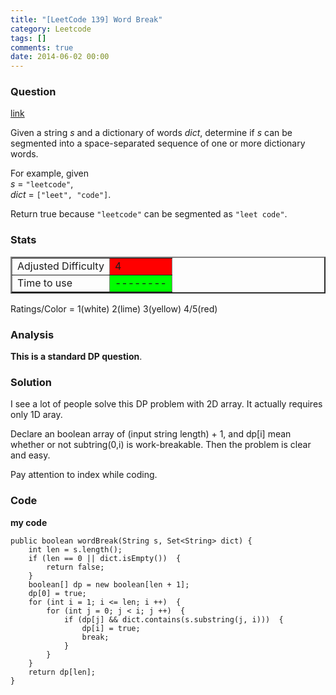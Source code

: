 ```yaml
---
title: "[LeetCode 139] Word Break"
category: Leetcode
tags: []
comments: true
date: 2014-06-02 00:00
---
```



### Question

[link](https://oj.leetcode.com/problems/word-break/)

<div class="question-content bg-color bg-img font-color">
            <p class="font-color"></p><p class="font-color">
Given a string <i>s</i> and a dictionary of words <i>dict</i>, determine if <i>s</i> can be segmented into a space-separated sequence of one or more dictionary words.
</p>

<p class="font-color">For example, given<br>
<i>s</i> = <code>"leetcode"</code>,<br>
<i>dict</i> = <code>["leet", "code"]</code>.
</p>

<p class="font-color">
Return true because <code>"leetcode"</code> can be segmented as <code>"leet code"</code>.
</p><p class="font-color"></p>
          </div>

### Stats

<table border="2">
	<tr>
		<td>Adjusted Difficulty</td>
		<td bgcolor="red">4</td>
	</tr>
	<tr>
		<td>Time to use</td>
		<td bgcolor="lime">--------</td>
	</tr>
</table>

Ratings/Color = 1(white) 2(lime) 3(yellow) 4/5(red)

### Analysis

**This is a standard DP question**.

### Solution

I see a lot of people solve this DP problem with 2D array. It actually requires only 1D aray.

Declare an boolean array of (input string length) + 1, and dp[i] mean whether or not subtring(0,i) is work-breakable. Then the problem is clear and easy.

Pay attention to index while coding.

### Code

**my code**

    public boolean wordBreak(String s, Set<String> dict) {
        int len = s.length();
        if (len == 0 || dict.isEmpty())  {
            return false;
        }
        boolean[] dp = new boolean[len + 1];
        dp[0] = true;
        for (int i = 1; i <= len; i ++)  {
            for (int j = 0; j < i; j ++)  {
                if (dp[j] && dict.contains(s.substring(j, i)))  {
                    dp[i] = true;
                    break;
                }
            }
        }
        return dp[len];
    }

